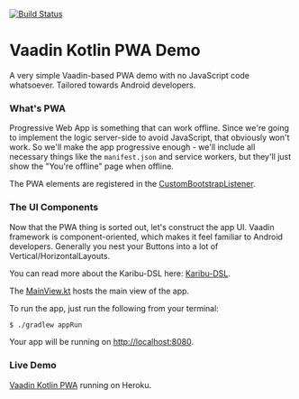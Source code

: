 [![Build Status](https://travis-ci.org/mvysny/vaadin-kotlin-pwa.svg?branch=master)](https://travis-ci.org/mvysny/vaadin-kotlin-pwa)

# Vaadin Kotlin PWA Demo

A very simple Vaadin-based PWA demo with no JavaScript code whatsoever. Tailored towards Android developers.

### What's PWA

Progressive Web App is something that can work offline. Since we're going to implement the logic server-side
to avoid JavaScript, that obviously won't work. So we'll make the app progressive enough - we'll
include all necessary things like the `manifest.json` and service workers, but they'll just show
the "You're offline" page when offline.

The PWA elements are registered in the [CustomBootstrapListener](src/main/kotlin/com/vaadin/pwademo/Bootstrap.kt).

### The UI Components

Now that the PWA thing is sorted out, let's construct the app UI. Vaadin framework is component-oriented,
which makes it feel familiar to Android developers. Generally you nest your Buttons into a
lot of Vertical/HorizontalLayouts.

You can read more about the Karibu-DSL here: [Karibu-DSL](https://github.com/mvysny/karibu-dsl).

The [MainView.kt](src/main/kotlin/com/vaadin/pwademo/MainView.kt) hosts the main view of the app.

To run the app, just run the following from your terminal:

```bash
$ ./gradlew appRun
```

Your app will be running on [http://localhost:8080](http://localhost:8080).

### Live Demo

[Vaadin Kotlin PWA](https://vaadin-kotlin-pwa.herokuapp.com/) running on Heroku.

